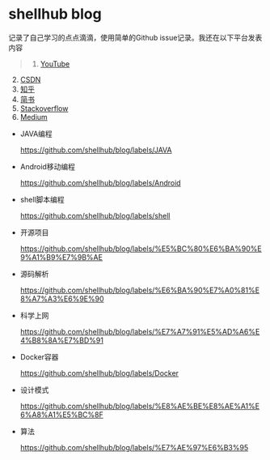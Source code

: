 # shellhub blog

记录了自己学习的点点滴滴，使用简单的Github issue记录。我还在以下平台发表内容

> 1. [YouTube](https://www.youtube.com/c/CSWikiTech)
2. [CSDN](https://blog.csdn.net/ishellhub)
3. [知乎](https://www.zhihu.com/people/shellhub)
4. [简书](https://www.youtube.com/c/CSWikiTech)
5. [Stackoverflow](https://stackoverflow.com/users/9106684/shellhub)
6. [Medium](https://medium.com/@shellhub)




* JAVA编程

  https://github.com/shellhub/blog/labels/JAVA

* Android移动编程

  https://github.com/shellhub/blog/labels/Android

* shell脚本编程

  https://github.com/shellhub/blog/labels/shell

* 开源项目

  https://github.com/shellhub/blog/labels/%E5%BC%80%E6%BA%90%E9%A1%B9%E7%9B%AE
* 源码解析

  https://github.com/shellhub/blog/labels/%E6%BA%90%E7%A0%81%E8%A7%A3%E6%9E%90

* 科学上网

  https://github.com/shellhub/blog/labels/%E7%A7%91%E5%AD%A6%E4%B8%8A%E7%BD%91

* Docker容器

  https://github.com/shellhub/blog/labels/Docker

* 设计模式

  https://github.com/shellhub/blog/labels/%E8%AE%BE%E8%AE%A1%E6%A8%A1%E5%BC%8F

* 算法

  https://github.com/shellhub/blog/labels/%E7%AE%97%E6%B3%95
